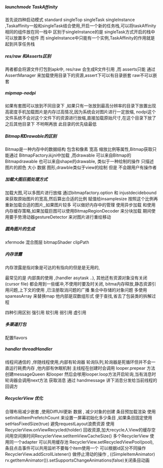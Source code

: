 ##### launchmode   TaskAffinity

首先说四种启动模式   standard  singleTop singleTask singleInstance  ,Taskaffinity一般和singleTask结合使用,开启一个新的任务栈,可以将taskAffinity相同的组件放在同一栈中  区别于singleInstance的是   singleTask方式开启的栈中可以放置多个组件 而 singleInstance中只能有一个实例,TaskAffinity的作用就是起到共享任务栈

##### res/raw 和Asserts区别

两者都会将源文件打包到apk中, res/raw 会生成R文件引用  ,而 asserts只能 通过 AssertManager 来加载使用目录下的资源,assert下可以有目录嵌套 raw不可以嵌套

##### mipmap-nodpi  

如果有套图可以放到不同目录下 ,如果只有一张放到最高分辨率的目录下放置出现高密度手机加载图片是内存过高情况,因为系统会对图片进行一定放缩,  nodpi这个文件系统不会对这个文件下的资源进行放缩,直接加载原始尺寸,在这个目录下放了之后其他目录下 不哟啊再放     此目录的优先级最低

##### Bitmap和Drawable的区别

Bitmap是一种内存中的数据结构 包含和像素  宽高 缩放比例等属性,Bitmap获取只能通过  BitmapFactory从jni中加载  ,而drawable 可以来自Bitmap的Bitmapdrawable  也可以来自shape的drawable, 类似于一种绘制的操作  只描述 图片的颜色 大小 数据 图形,drawble类似于view的绘制 但是 不会跟用户有操作者

##### 加载大图巨图处理方式

加载大图,可以多图片进行放缩   通过bitmapfactory.option  和 injustdecidebound  来获取原始图片的宽高,然后算出合适的比例 赋值给insamplesize  按照这个比例再重新加载合适的图片,,如果图片较多 可以做好内存中的管理 使用异步加载  和使用内存缓存策略,如果加载巨图可以使用BitmapRegionDecoder  来分块加载   期间使用要手势滑动器gestureDetector  来对图片进行重绘移动

##### 圆角图片的生成

xfermode  混合图层  bitmapShader    clipPath

##### 内存泄露

内存泄露是指对象是可达的有指向的但是是无用的,

最常见的是 内部类的使用 ,(handler  asytask ..), 其他还有资源对象没有关闭(cursor  file) 都会用到一些缓冲,不使用时要及时关闭, bitma内存释放,静态资源引用问题,上下文的使用   ,已注册取消问题的广播   集合中存储的对象问题   多使用spareasArray  来替换map  他内部是双数组形式 便于查找,省去了包装类的拆解过程

四种引用区别   强引用 软引用 弱引用  虚引用

##### 多渠道打包 

配置flavors 

##### handler   threadHandler

线程间通信的 ,伴随线程使用,内部有轮询器 轮询队列,轮询器是死循环但并不会一直运行耗费内存 ,他内部有休眠机制  主线程在创建时会调用 looper.prepear 方法创建messageQueen  和looper   然后会嗲用looper.loop方法开启轮询,当有消息时  轮询器会调用next方法 获取消息 通过 handmessage 讲下消息分发给当前线程的回调方



##### RecyclerView 优化

合理布局减少嵌套  ,使用DiffUtil更新 数据 , 减少对象的创建   条目预加载渲染  使用setInitialItemPrefetchCount 来设置一屏幕初始化多少条目   ,如果条目固定使用setHasFixedSize(true) 避免requestLayout浪费资源  使用RecyclerView.onViewRecycled(holder)  回收资源,加大recycle人View的缓存空间用空间换时间RecyclerView.setItemViewCacheSize() 多个RecyclerView 使用同一个adapter  可以共用缓存池 RecyclerView.setRecycledViewPool(pool),条目点击事件可以共用监听不要每个item使用一个  可以根据id区分不同操作   RecyclerView.addScrollListener()  做停止滑动的操作 ,  ((SimpleItemAnimator) rv.getItemAnimator()).setSupportsChangeAnimations(false)关闭条目动画

